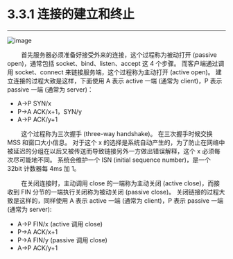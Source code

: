 # 3.3.1 连接的建立和终止
***

![image](/images/3.3.1/01.jpg)

&emsp;&emsp;
首先服务器必须准备好接受外来的连接，这个过程称为被动打开 (passive open)，通常包括 socket、bind、listen、accept 这 4 个步骤。
而客户端通过调用 socket、connect 来链接服务端，这个过程称为主动打开 (active open)。
建立连接的过程大致是这样，下面使用 A 表示 active 一端 (通常为 client)，P 表示 passive 一端 (通常为 server)：

+ A-\>P SYN/x
+ P-\>A ACK/x+1，SYN/y
+ A-\>P ACK/y+1

&emsp;&emsp;
这个过程称为三次握手 (three-way handshake)。
在三次握手时候交换 MSS 和窗口大小信息。
对于这个 x 的选择是系统自动产生的，为了防止在网络中被延迟的分组在以后又被传送而导致链接另外一方做出错误解释，这个 x 必须每次尽可能地不同。
系统会维护一个 ISN (initial sequence number)，是一个 32bit 计数器每 4ms 加 1。

&emsp;&emsp;
在关闭连接时，主动调用 close 的一端称为主动关闭 (active close)，而接收到 FIN 分节的一端执行关闭称为被动关闭 (passive close)。
关闭链接的过程大致是这样的，同样使用 A 表示 active 一端 (通常为 client)，P 表示 passive 一端 (通常为 server):

+ A-\>P FIN/x (active 调用 close)
+ P-\>A ACK/x+1
+ P-\>A FIN/y (passive 调用 close)
+ A-\>P ACK/y+1